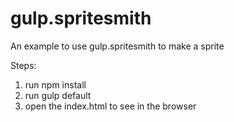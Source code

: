 # gulp.spritesmith
An example to use gulp.spritesmith to make a sprite
 
Steps:
1. run npm install 
2. run gulp default
3. open the index.html to see in the browser

